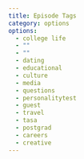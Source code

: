 ```yaml
---
title: Episode Tags
category: options
options:
  - college life
  - ""
  - ""
  - dating
  - educational
  - culture
  - media
  - questions
  - personalitytest
  - guest
  - travel
  - tasa
  - postgrad
  - careers
  - creative
---
```

